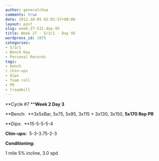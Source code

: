 ```yaml
---
author: generalchoa
comments: true
date: 2012-10-05 02:01:57+00:00
layout: post
slug: week-27-531-day-95
title: Week 27 - 5/3/1 - Day 95
wordpress_id: 1075
categories:
- 5/3/1
- Bench Day
- Personal Records
tags:
- bench
- chin-ups
- dips
- foam roll
- PR
- treadmill
---
```


**Cycle #7
****Week 2 Day 3**

**Bench:  **3x5xBar, 5x75, 5x95, 3x115 + 3x130, 3x150, **5x170 Rep PR**

**Dips:  **15-5-5-5-4

**Chin-ups:**  5-3-3.75-2-3

**Conditioning:**

1 mile 5% incline, 3.0 spd
